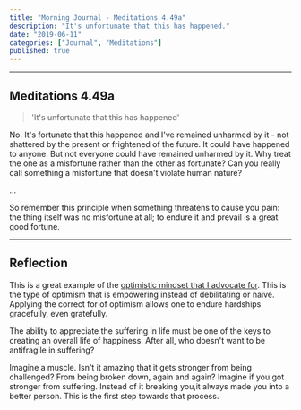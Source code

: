 ```yaml
---
title: "Morning Journal - Meditations 4.49a"
description: "It's unfortunate that this has happened."
date: "2019-06-11"
categories: ["Journal", "Meditations"]
published: true
---
```


---

## Meditations 4.49a

> 'It's unfortunate that this has happened'

No. It's fortunate that this happened and I've remained unharmed by it - not shattered by the present or frightened of the future. It could have happened to anyone. But not everyone could have remained unharmed by it. Why treat the one as a misfortune rather than the other as fortunate? Can you really call something a misfortune that doesn't violate human nature?

...

So remember this principle when something threatens to cause you pain: the thing itself was no misfortune at all; to endure it and prevail is a great good fortune.

---

## Reflection

This is a great example of the [optimistic mindset that I advocate for](/../journal-on-realism). This is the type of optimism that is empowering instead of debilitating or naive. Applying the correct for of optimism allows one to endure hardships gracefully, even gratefully.

The ability to appreciate the suffering in life must be one of the keys to creating an overall life of happiness. After all, who doesn't want to be antifragile in suffering?

Imagine a muscle. Isn't it amazing that it gets stronger from being challenged? From being broken down, again and again? Imagine if you got stronger from suffering. Instead of it breaking you,it always made you into a better person. This is the first step towards that process.
